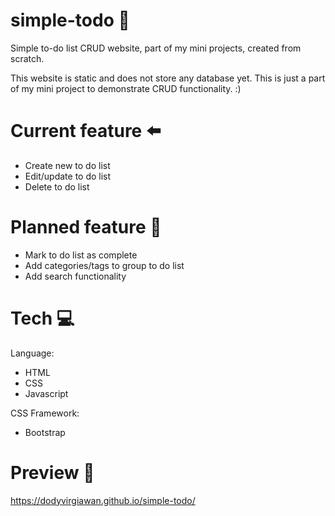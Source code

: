 # simple-todo :blue_book:
Simple to-do list CRUD website, part of my mini projects, created from scratch.

This website is static and does not store any database yet. This is just a part of my mini project to demonstrate CRUD functionality. :)

# Current feature :arrow_left:
- Create new to do list
- Edit/update to do list
- Delete to do list

# Planned feature :wrench:
- Mark to do list as complete
- Add categories/tags to group to do list
- Add search functionality

# Tech :computer:
Language:
- HTML
- CSS
- Javascript

CSS Framework:
- Bootstrap

# Preview :art:

https://dodyvirgiawan.github.io/simple-todo/
